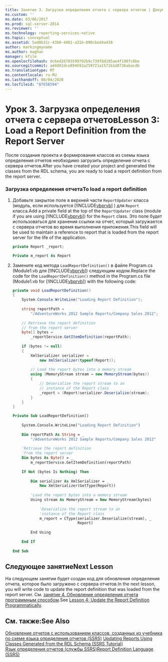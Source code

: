```yaml
---
title: Занятие 3. Загрузка определения отчета с сервера отчетов | Документация Майкрософт
ms.custom: ''
ms.date: 03/06/2017
ms.prod: sql-server-2014
ms.reviewer: ''
ms.technology: reporting-services-native
ms.topic: conceptual
ms.assetid: 5ad8b31c-43b0-4481-a31b-090cbed4a438
author: markingmyname
ms.author: maghan
manager: kfile
ms.openlocfilehash: dc6ed26703599792b9c739f8d185ae4f190fc8be
ms.sourcegitcommit: ad4d92dce894592a259721a1571b1d8736abacdb
ms.translationtype: MT
ms.contentlocale: ru-RU
ms.lasthandoff: 08/04/2020
ms.locfileid: "87658594"
---
```

# <a name="lesson-3-load-a-report-definition-from-the-report-server"></a><span data-ttu-id="fcd96-102">Урок 3. Загрузка определения отчета с сервера отчетов</span><span class="sxs-lookup"><span data-stu-id="fcd96-102">Lesson 3: Load a Report Definition from the Report Server</span></span>
  <span data-ttu-id="fcd96-103">После создания проекта и формирования классов из схемы языка определения отчетов необходимо загрузить определение отчета с сервера отчетов.</span><span class="sxs-lookup"><span data-stu-id="fcd96-103">After you have created your project and generated the classes from the RDL schema, you are ready to load a report definition from the report server.</span></span>  
  
### <a name="to-load-a-report-definition"></a><span data-ttu-id="fcd96-104">Загрузка определения отчета</span><span class="sxs-lookup"><span data-stu-id="fcd96-104">To load a report definition</span></span>  
  
1.  <span data-ttu-id="fcd96-105">Добавьте закрытое поле в верхней части `ReportUpdater` класса (модуль, если используется [!INCLUDE[vbprvb](../includes/vbprvb-md.md)] ) для `Report` класса.</span><span class="sxs-lookup"><span data-stu-id="fcd96-105">Add a private field at the top of the `ReportUpdater` class (module if you are using [!INCLUDE[vbprvb](../includes/vbprvb-md.md)]) for the `Report` class.</span></span> <span data-ttu-id="fcd96-106">Это поле будет использоваться для хранения ссылки на отчет, который загружается с сервера отчетов во время выполнения приложения.</span><span class="sxs-lookup"><span data-stu-id="fcd96-106">This field will be used to maintain a reference to report that is loaded from the report server for the life of the application.</span></span>  
  
    ```csharp  
    private Report _report;  
    ```  
  
    ```vb  
    Private m_report As Report  
    ```  
  
2.  <span data-ttu-id="fcd96-107">Замените код метода `LoadReportDefinition()` в файле Program.cs (Module1.vb для [!INCLUDE[vbprvb](../includes/vbprvb-md.md)]) следующим кодом.</span><span class="sxs-lookup"><span data-stu-id="fcd96-107">Replace the code for the `LoadReportDefinition()` method in the Program.cs file (Module1.vb for [!INCLUDE[vbprvb](../includes/vbprvb-md.md)]) with the following code:</span></span>  
  
    ```csharp  
    private void LoadReportDefinition()  
    {  
        System.Console.WriteLine("Loading Report Definition");  
  
        string reportPath =   
            "/AdventureWorks 2012 Sample Reports/Company Sales 2012";  
  
        // Retrieve the report definition   
        // from the report server  
        byte[] bytes =   
            _reportService.GetItemDefinition(reportPath);  
  
        if (bytes != null)  
        {  
            XmlSerializer serializer =   
                new XmlSerializer(typeof(Report));  
  
            // Load the report bytes into a memory stream  
            using (MemoryStream stream = new MemoryStream(bytes))  
            {  
                // Deserialize the report stream to an   
                // instance of the Report class  
                _report = (Report)serializer.Deserialize(stream);  
            }  
        }  
    }  
    ```  
  
    ```vb  
    Private Sub LoadReportDefinition()  
  
        System.Console.WriteLine("Loading Report Definition")  
  
        Dim reportPath As String = _  
            "/AdventureWorks 2012 Sample Reports/Company Sales 2012"  
  
        'Retrieve the report definition   
        'from the report server  
        Dim bytes As Byte() = _  
            m_reportService.GetItemDefinition(reportPath)  
  
        If Not (bytes Is Nothing) Then  
  
            Dim serializer As XmlSerializer = _  
                New XmlSerializer(GetType(Report))  
  
            'Load the report bytes into a memory stream  
            Using stream As MemoryStream = New MemoryStream(bytes)  
  
                'Deserialize the report stream to an   
                'instance of the Report class  
                m_report = CType(serializer.Deserialize(stream), _  
                                 Report)  
  
            End Using  
  
        End If  
  
    End Sub  
    ```  
  
## <a name="next-lesson"></a><span data-ttu-id="fcd96-108">Следующее занятие</span><span class="sxs-lookup"><span data-stu-id="fcd96-108">Next Lesson</span></span>  
 <span data-ttu-id="fcd96-109">На следующем занятии будет создан код для обновления определения отчета, которое было загружено с сервера отчетов.</span><span class="sxs-lookup"><span data-stu-id="fcd96-109">In the next lesson, you will write code to update the report definition that was loaded from the report server.</span></span> <span data-ttu-id="fcd96-110">См. [занятие 4. Обновление определения отчета программным способом](../../2014/tutorials/lesson-4-update-the-report-definition-programmatically.md).</span><span class="sxs-lookup"><span data-stu-id="fcd96-110">See [Lesson 4: Update the Report Definition Programmatically](../../2014/tutorials/lesson-4-update-the-report-definition-programmatically.md).</span></span>  
  
## <a name="see-also"></a><span data-ttu-id="fcd96-111">См. также:</span><span class="sxs-lookup"><span data-stu-id="fcd96-111">See Also</span></span>  
 <span data-ttu-id="fcd96-112">[Обновление отчетов с использованием классов, созданных из учебника по схеме языка определения отчетов &#40;SSRS&#41;](../../2014/tutorials/updating-reports-using-classes-generated-from-the-rdl-schema-ssrs-tutorial.md) </span><span class="sxs-lookup"><span data-stu-id="fcd96-112">[Updating Reports Using Classes Generated from the RDL Schema &#40;SSRS Tutorial&#41;](../../2014/tutorials/updating-reports-using-classes-generated-from-the-rdl-schema-ssrs-tutorial.md) </span></span>  
 [<span data-ttu-id="fcd96-113">Язык определения отчетов (службы SSRS)</span><span class="sxs-lookup"><span data-stu-id="fcd96-113">Report Definition Language &#40;SSRS&#41;</span></span>](../reporting-services/reports/report-definition-language-ssrs.md)  
  
  
